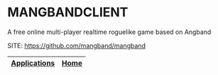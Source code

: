# MANGBANDCLIENT
 
 A free online multi-player realtime roguelike game based on Angband 
 
 SITE: https://github.com/mangband/mangband

 | [Applications](https://portable-linux-apps.github.io/apps.html) | [Home](https://portable-linux-apps.github.io)
 | --- | --- |
